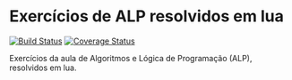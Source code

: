 # Exercícios de ALP resolvidos em lua

[![Build Status](https://travis-ci.com/yangm97/alp.svg?branch=master)](https://travis-ci.com/yangm97/alp)
[![Coverage Status](https://coveralls.io/repos/github/yangm97/alp/badge.svg?branch=master)](https://coveralls.io/github/yangm97/alp?branch=master)

Exercícios da aula de Algoritmos e Lógica de Programação (ALP), resolvidos em lua.
